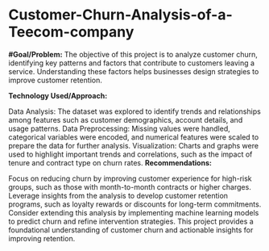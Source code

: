 # Customer-Churn-Analysis-of-a-Teecom-company
**#Goal/Problem:**
The objective of this project is to analyze customer churn, identifying key patterns and factors that contribute to customers leaving a service. Understanding these factors helps businesses design strategies to improve customer retention.

**Technology Used/Approach:**

Data Analysis: The dataset was explored to identify trends and relationships among features such as customer demographics, account details, and usage patterns.
Data Preprocessing: Missing values were handled, categorical variables were encoded, and numerical features were scaled to prepare the data for further analysis.
Visualization: Charts and graphs were used to highlight important trends and correlations, such as the impact of tenure and contract type on churn rates.
**Recommendations:**

Focus on reducing churn by improving customer experience for high-risk groups, such as those with month-to-month contracts or higher charges.
Leverage insights from the analysis to develop customer retention programs, such as loyalty rewards or discounts for long-term commitments.
Consider extending this analysis by implementing machine learning models to predict churn and refine intervention strategies.
This project provides a foundational understanding of customer churn and actionable insights for improving retention.
